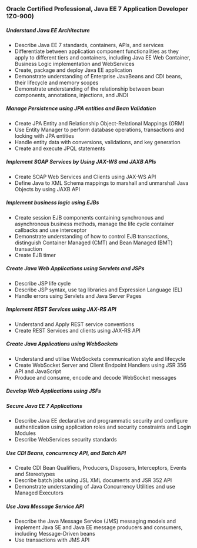 ### Oracle Certified Professional, Java EE 7 Application Developer 1Z0-900)

##### Understand Java EE Architecture
- Describe Java EE 7 standards, containers, APIs, and services
- Differentiate between application component functionalities as they apply to different tiers and containers, including Java EE Web Container, Business Logic implementation and WebServices
- Create, package and deploy Java EE application 
- Demonstrate understanding of Enterprise JavaBeans and CDI beans, their lifecycle and memory scopes
- Demonstrate understanding of the relationship between bean components, annotations, injections, and JNDI

##### Manage Persistence using JPA entities and Bean Validation
- Create JPA Entity and Relationship Object-Relational Mappings (ORM)
- Use Entity Manager to perform database operations, transactions and locking with JPA entities
- Handle entity data with conversions, validations, and key generation
- Create and execute JPQL statements

##### Implement SOAP Services by Using JAX-WS and JAXB APIs
- Create SOAP Web Services and Clients using JAX-WS API 
- Define Java to XML Schema mappings to marshall and unmarshall Java Objects by using JAXB API

##### Implement business logic using EJBs
- Create session EJB components containing synchronous and asynchronous business methods, manage the life cycle container callbacks and use interceptor
- Demonstrate understanding of how to control EJB transactions, distinguish Container Managed (CMT) and Bean Managed (BMT) transaction
- Create EJB timer

##### Create Java Web Applications using Servlets and JSPs
- Describe JSP life cycle
- Describe JSP syntax, use tag libraries and  Expression Language (EL) 
- Handle errors using Servlets and Java Server Pages

##### Implement REST Services using JAX-RS API
- Understand and Apply REST service conventions 
- Create REST Services and clients using JAX-RS API

##### Create Java Applications using WebSockets
- Understand and utilise WebSockets communication style and lifecycle
- Create WebSocket Server and Client Endpoint Handlers using JSR 356 API and JavaScript
- Produce and consume, encode and decode WebSocket messages 

##### Develop Web Applications using JSFs

##### Secure Java EE 7 Applications
- Describe Java EE declarative and programmatic security and configure authentication using application roles and security constraints and Login Modules
- Describe WebServices security standards

##### Use CDI Beans, concurrency API, and Batch API
- Create CDI Bean Qualifiers, Producers, Disposers, Interceptors, Events and Stereotypes
- Describe batch jobs using JSL XML documents and JSR 352 API
- Demonstrate understanding of Java Concurrency Utilities and use Managed Executors

##### Use Java Message Service API
- Describe the Java Message Service (JMS) messaging models and implement Java SE and Java EE message producers and consumers, including Message-Driven beans
- Use transactions with JMS API